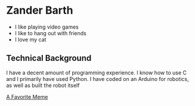 # Zander Barth
- I like playing video games
- I like to hang out with friends
- I love my cat

## Technical Background
I have a decent amount of programming experience. I know how to use C and I primarily have used Python. I have coded on an Arduino for robotics, as well as built the robot itself

[A Favorite Meme](https://ih1.redbubble.net/image.1774821193.8679/raf,360x360,075,t,fafafa:ca443f4786.u1.jpg)
